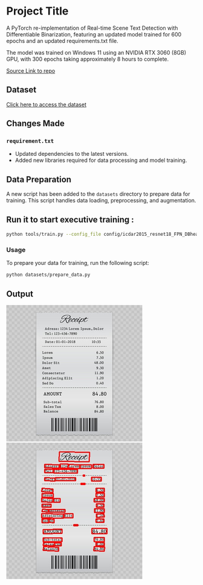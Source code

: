 # Project Title
A PyTorch re-implementation of Real-time Scene Text Detection with Differentiable Binarization, featuring an updated model trained for 600 epochs and an updated requirements.txt file.

The model was trained on Windows 11 using an NVIDIA RTX 3060 (8GB) GPU, with 300 epochs taking approximately 8 hours to complete.


[Source Link to repo](https://github.com/WenmuZhou/DBNet.pytorch)

## Dataset 

[Click here to access the dataset](https://drive.google.com/drive/folders/1b8s2NZ4MEMj7Zig7kcWHy-yoi1gGeaHz?usp=sharing)

## Changes Made

### `requirement.txt`
- Updated dependencies to the latest versions.
- Added new libraries required for data processing and model training.

## Data Preparation

A new script has been added to the `datasets` directory to prepare data for training. This script handles data loading, preprocessing, and augmentation.

## Run it to start executive training :
```sh
python tools/train.py --config_file config/icdar2015_resnet18_FPN_DBhead_polyLR.yaml
```



### Usage

To prepare your data for training, run the following script:

```sh
python datasets/prepare_data.py
```

## Output
![Predicted Image](test/input/img_10.jpg)
![Result Image](test/img_10_result.jpg)

